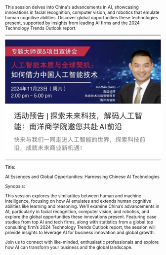 This session delves into China's advancements in AI, showcasing innovations in facial recognition, computer vision, and robotics that emulate human cognitive abilities. Discover global opportunities these technologies present, supported by insights from leading AI firms and the 2024 Technology Trends Outlook report.

---

![](Talks/2024-11-23%20Harnessing%20Chinese%20AI%20Technologies%20%5BBeijing%5D%2C%20Nanyang%20Business%20School/sn001.png)


---

Title:

AI Essences and Global Opportunities: Harnessing Chinese AI Technologies


Synopsis:

This session explores the similarities between human and machine intelligence, focusing on how AI emulates and extends human cognitive abilities like learning and reasoning. We’ll examine China’s advancements in AI, particularly in facial recognition, computer vision, and robotics, and explore the global opportunities these innovations present. Featuring case studies from top AI and tech firms, along with statistics from a global top consulting firm’s 2024 Technology Trends Outlook report, the session will provide insights to leverage AI for business innovation and global growth.

Join us to connect with like-minded, enthusiastic professionals and explore how AI can transform your business and the global landscape.

